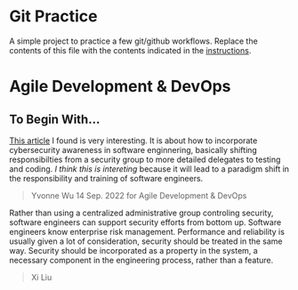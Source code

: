 # Git Practice
A simple project to practice a few git/github workflows.  Replace the contents of this file with the contents indicated in the [instructions](./instructions.md).

# Agile Development & DevOps
## To Begin With...
[This article](https://www.synopsys.com/blogs/software-security/software-engineers-security/) I found is very interesting. It is about how to incorporate cybersecurity awareness in software enginnering, basically shifting responsibilties from a security group to more detailed delegates to testing and coding. *I think this is intereting* because it will lead to a paradigm shift in the responsibility and training of software engineers.
>Yvonne Wu 14 Sep. 2022 for Agile Development & DevOps

Rather than using a centralized administrative group controling security, software engineers can support security efforts from bottom up. Software engineers know enterprise risk management. Performance and reliability is usually given a lot of consideration, security should be treated in the same way. Security should be incorporated as a property in the system, a necessary component in the engineering process, rather than a feature.
>Xi Liu 